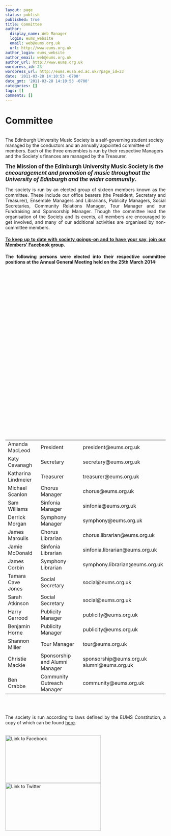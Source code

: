 ```yaml
---
layout: page
status: publish
published: true
title: Committee
author:
  display_name: Web Manager
  login: eums_website
  email: web@eums.org.uk
  url: http://www.eums.org.uk
author_login: eums_website
author_email: web@eums.org.uk
author_url: http://www.eums.org.uk
wordpress_id: 23
wordpress_url: http://eums.eusa.ed.ac.uk/?page_id=23
date: '2011-03-28 14:10:53 -0700'
date_gmt: '2011-03-28 14:10:53 -0700'
categories: []
tags: []
comments: []
---
```

<h1 style="text-align: justify;">Committee</h1><br />
<span style="text-align: justify;">The Edinburgh University Music Society is a self-governing student society managed by the conductors and an annually appointed committee of members. Each of the three ensembles is run by their respective Managers and the Society's finances are managed by the Treasurer.</span></p>
<p><strong><span style="text-align: justify;"><big>The Mission of the Edinburgh University Music Society is <em>the encouragement and promotion of music throughout the University of Edinburgh and the wider community</em>.</big></span></strong></p>
<p style="text-align: justify;">The society is run by an elected group of sixteen members known as the committee. These include our office bearers (the President, Secretary and Treasurer), Ensemble Managers and Librarians, Publicity Managers,&nbsp;Social Secretaries, Community Relations Manager, Tour Manager and our Fundraising and Sponsorship Manager.&nbsp;Though the committee lead the organisation of the Society and its events, all members are encouraged to get involved, and many of our additional activities are organised by non-committee members.</p></p>
<h4 style="text-align: justify;"><strong><a title="The Members' Facebook Group (this is different to our Facebook Page)" href="http://www.facebook.com/groups/ed.music.society/" target="_blank">To keep up to date with society goings-on and to have your say, join our Members' Facebook group.</a></strong></h4></p>
<h4 style="text-align: justify;">The following persons were elected into their respective committee positions at the&nbsp;Annual General Meeting held on the 25th March 2014:</h4></p>
<table style="width: 100%;">
<tbody>
<tr>
<td>Amanda MacLeod</td></p>
<td>President</td></p>
<td>president@eums.org.uk</td><br />
</tr></p>
<tr>
<td>Katy Cavanagh</td></p>
<td>Secretary</td></p>
<td>secretary@eums.org.uk</td><br />
</tr></p>
<tr>
<td>Katharina Lindmeier</td></p>
<td>Treasurer</td></p>
<td>treasurer@eums.org.uk</td><br />
</tr></p>
<tr>
<td>Michael Scanlon</td></p>
<td>Chorus Manager</td></p>
<td>chorus@eums.org.uk</td><br />
</tr></p>
<tr>
<td>Sam Williams</td></p>
<td>Sinfonia Manager</td></p>
<td>sinfonia@eums.org.uk</td><br />
</tr></p>
<tr>
<td>Derrick Morgan</td></p>
<td>Symphony Manager</td></p>
<td>symphony@eums.org.uk</td><br />
</tr></p>
<tr>
<td>James Maroulis</td></p>
<td>Chorus Librarian</td></p>
<td>chorus.librarian@eums.org.uk</td><br />
</tr></p>
<tr>
<td>Jamie McDonald</td></p>
<td>Sinfonia Librarian</td></p>
<td>sinfonia.librarian@eums.org.uk</td><br />
</tr></p>
<tr>
<td>James Corbin</td></p>
<td>Symphony Librarian</td></p>
<td>symphony.librarian@eums.org.uk</td><br />
</tr></p>
<tr>
<td>Tamara Cave Jones</td></p>
<td>Social Secretary</td></p>
<td>social@eums.org.uk</td><br />
</tr></p>
<tr>
<td>Sarah Atkinson</td></p>
<td>Social Secretary</td></p>
<td>social@eums.org.uk</td><br />
</tr></p>
<tr>
<td>Harry Garrood</td></p>
<td>Publicity Manager</td></p>
<td>publicity@eums.org.uk</td><br />
</tr></p>
<tr>
<td>Benjamin Horne</td></p>
<td>Publicity Manager</td></p>
<td>publicity@eums.org.uk</td><br />
</tr></p>
<tr>
<td>Shannon Miller</td></p>
<td>Tour Manager</td></p>
<td>tour@eums.org.uk</td><br />
</tr></p>
<tr>
<td>Christie Mackie</td></p>
<td>Sponsorship and Alumni Manager</td></p>
<td>sponsorship@eums.org.uk<br />
alumni@eums.org.uk</td><br />
</tr></p>
<tr>
<td>Ben Crabbe</td></p>
<td>Community Outreach Manager</td></p>
<td>community@eums.org.uk</td><br />
</tr><br />
</tbody><br />
</table><br />
<span style="text-align: justify;">&nbsp;</span></p>
<p style="text-align: justify;">The society is run according to laws defined by the EUMS Constitution, a copy of which can be found <a title="EUMS Membership" href="http://eums.eusa.ed.ac.uk/society/membership/">here</a>.</p><br />
<a href="http://www.facebook.com/ed.music.society"><img title="Facebook" src="http://eums.eusa.ed.ac.uk/wp-content/uploads/build/socialfinder_fb.png" alt="Link to Facebook" width="300" height="150" /></a><a href="http://twitter.com/edmusicsociety"><img title="Twitter" src="http://eums.eusa.ed.ac.uk/wp-content/uploads/build/socialfinder_tw.png" alt="Link to Twitter" width="300" height="150" /></a></p>
